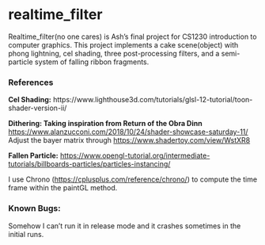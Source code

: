 # realtime_filter
Realtime_filter(no one cares) is Ash’s final project for CS1230 introduction to computer graphics. This project implements a cake scene(object) with phong lightning, cel shading, three post-processing filters, and a semi-particle system of falling ribbon fragments.


<h3>References</h3>
<b>Cel Shading:</b>
https://www.lighthouse3d.com/tutorials/glsl-12-tutorial/toon-shader-version-ii/

<b>Dithering: Taking inspiration from Return of the Obra Dinn</b><br>
https://www.alanzucconi.com/2018/10/24/shader-showcase-saturday-11/<br>
Adjust the bayer matrix through  https://www.shadertoy.com/view/WstXR8

<b>Fallen Particle:</b>
https://www.opengl-tutorial.org/intermediate-tutorials/billboards-particles/particles-instancing/

I use Chrono (https://cplusplus.com/reference/chrono/) to compute the time frame within the paintGL method.

<h3>Known Bugs:</h3>

Somehow I can’t run it in release mode and it crashes sometimes in the initial runs.

